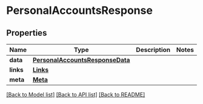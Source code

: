 # PersonalAccountsResponse

## Properties
Name | Type | Description | Notes
------------ | ------------- | ------------- | -------------
**data** | [**PersonalAccountsResponseData**](PersonalAccountsResponseData.md) |  | 
**links** | [**Links**](Links.md) |  | 
**meta** | [**Meta**](Meta.md) |  | 

[[Back to Model list]](../README.md#documentation-for-models) [[Back to API list]](../README.md#documentation-for-api-endpoints) [[Back to README]](../README.md)


